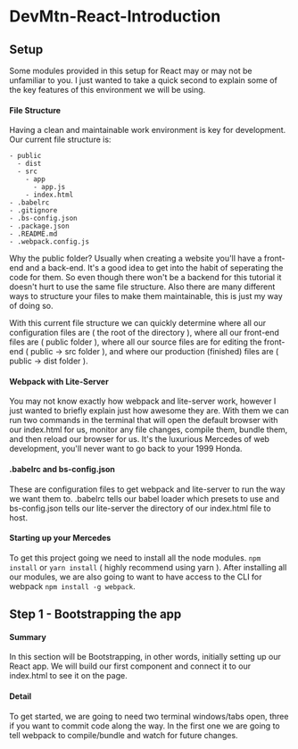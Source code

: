 # DevMtn-React-Introduction

## Setup
Some modules provided in this setup for React may or may not be unfamiliar to you. I just wanted to take a quick second to explain some of the key features of this environment we will be using.
#### File Structure
Having a clean and maintainable work environment is key for development. Our current file structure is:
````
- public
  - dist
  - src
	- app
	  - app.js
	- index.html
- .babelrc
- .gitignore
- .bs-config.json
- .package.json
- .README.md
- .webpack.config.js
````
Why the public folder? Usually when creating a website you'll have a front-end and a back-end. It's a good idea to get into the habit of seperating the code for them. So even though there won't be a backend for this tutorial it doesn't hurt to use the same file structure. Also there are many different ways to structure your files to make them maintainable, this is just my way of doing so.

With this current file structure we can quickly determine where all our configuration files are ( the root of the directory ), where all our front-end files are ( public folder ), where all our source files are for editing the front-end ( public -> src folder ), and where our production (finished) files are ( public -> dist folder ). 
#### Webpack with Lite-Server
You may not know exactly how webpack and lite-server work, however I just wanted to briefly explain just how awesome they are. With them we can run two commands in the terminal that will open the default browser with our index.html for us, monitor any file changes, compile them, bundle them, and then reload our browser for us. It's the luxurious Mercedes of web development, you'll never want to go back to your 1999 Honda. 
#### .babelrc and bs-config.json
These are configuration files to get webpack and lite-server to run the way we want them to. .babelrc tells our babel loader which presets to use and bs-config.json tells our lite-server the directory of our index.html file to host.
#### Starting up your Mercedes
To get this project going we need to install all the node modules. `npm install` or `yarn install` ( highly recommend using yarn ). After installing all our modules, we are also going to want to have access to the CLI for webpack `npm install -g webpack`. 
## Step 1 - Bootstrapping the app
#### Summary
In this section will be Bootstrapping, in other words, initially setting up our React app. We will build our first component and connect it to our index.html to see it on the page.
#### Detail
To get started, we are going to need two terminal windows/tabs open, three if you want to commit code along the way. In the first one we are going to tell webpack to compile/bundle and watch for future changes. 
